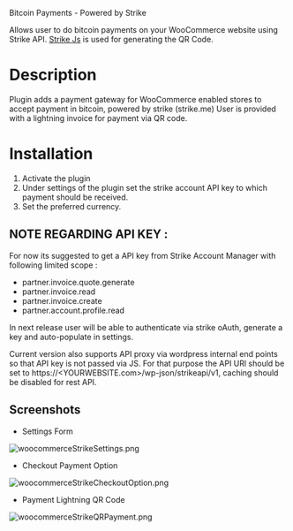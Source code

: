 Bitcoin Payments - Powered by Strike

Allows user to do bitcoin payments on your WooCommerce website using Strike API.
[Strike Js](https://github.com/rahulbile/strike-js) is used for generating the QR Code.

# Description

Plugin adds a payment gateway for WooCommerce enabled stores to accept payment in bitcoin, powered by strike (strike.me)
User is provided with a lightning invoice for payment via QR code.

# Installation

1. Activate the plugin
2. Under settings of the plugin set the strike account API key to which payment should be received.
4. Set the preferred currency.

## NOTE REGARDING API KEY :
For now its suggested to get a API key from Strike Account Manager with following limited scope :
* partner.invoice.quote.generate
* partner.invoice.read
* partner.invoice.create
* partner.account.profile.read

In next release user will be able to authenticate via strike oAuth, generate a key and auto-populate in settings.

Current version also supports API proxy via wordpress internal end points so that API key is not passed via JS. For that purpose the API URl should be set to 
https://<YOURWEBSITE.com>/wp-json/strikeapi/v1, caching should be disabled for rest API.

## Screenshots

  - Settings Form

  ![woocommerceStrikeSettings.png](/assets/images/woocommerceStrikeSettings.png?raw=true "Payment Gateway Settings")


  - Checkout Payment Option

  ![woocommerceStrikeCheckoutOption.png](/assets/images/woocommerceStrikeCheckoutOption.png?raw=true "Payment Gateway Settings")


  - Payment Lightning QR Code

  ![woocommerceStrikeQRPayment.png](/assets/images/woocommerceStrikeQRPayment.png?raw=true "Payment Gateway Settings")

